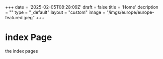 +++
date = '2025-02-05T08:28:09Z'
draft = false
title = 'Home'
decription = ""
type = "_default"
layout = "custom"
image = "/imgs/europe/europe-featured.jpeg"
+++

# index Page
the index pages
